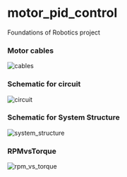 # motor_pid_control
Foundations of Robotics project
### Motor cables
![cables](https://github.com/parisChatz/motor_pid_control/blob/master/cables.png "cables")
### Schematic for circuit
![circuit](https://github.com/parisChatz/motor_pid_control/blob/master/circuit_diagram.png "circuit")
### Schematic for System Structure
![system_structure](https://github.com/parisChatz/motor_pid_control/blob/master/system_structure.png "system_structure")
### RPMvsTorque 
![rpm_vs_torque](https://github.com/parisChatz/motor_pid_control/blob/master/rpm_vs_torque.PNG "rpm_vs_torque")

